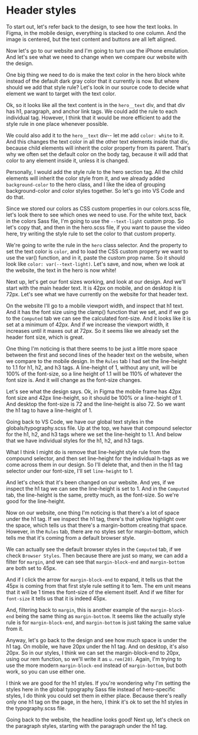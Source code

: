 # Header styles

To start out, let's refer back to the design, to see how the text looks. In Figma, in the mobile design, everything is stacked to one column. And the image is centered, but the text content and buttons are all left aligned.

Now let's go to our website and I'm going to turn use the iPhone emulation. And let's see what we need to change when we compare our website with the design.

One big thing we need to do is make the text color in the hero block white instead of the default dark gray color that it currently is now. But where should we add that style rule? Let's look in our source code to decide what element we want to target with the text color.

Ok, so it looks like all the text content is in the `hero__text` div, and that div has h1, paragraph, and anchor link tags. We could add the rule to each individual tag. However, I think that it would be more efficient to add the style rule in one place whenever possible.

We could also add it to the `hero__text` div-- let me add `color: white` to it. And this changes the text color in all the other text elements inside that div, because child elements will inherit the color property from its parent. That's why we often set the default color on the body tag, because it will add that color to any element inside it, unless it is changed.

Personally, I would add the style rule to the hero section tag. All the child elements will inherit the color style from it, and we already added `background-color` to the hero class, and I like the idea of grouping background-color and color styles together. So let's go into VS Code and do that.

Since we stored our colors as CSS custom properties in our colors.scss file, let's look there to see which ones we need to use. For the white text, back in the colors Sass file, I'm going to use the `--text-light` custom prop. So let's copy that, and then in the hero.scss file, if you want to pause the video here, try writing the style rule to set the color to that custom property.

We're going to write the rule in the `hero` class selector. And the property to set the text color is `color`, and to load the CSS custom property we want to use the var() function, and in it, paste the custom prop name. So it should look like `color: var(--text-light)`. Let's save, and now, when we look at the website, the text in the hero is now white!

Next up, let's get our font sizes working, and look at our design. And we'll start with the main header text. It is 42px on mobile, and on desktop it is 72px. Let's see what we have currently on the website for that header text.

On the website I'll go to a mobile viewport width, and inspect that h1 text. And it has the font size using the clamp() function that we set, and if we go to the `Computed` tab we can see the calculated font-size. And it looks like it is set at a minimum of 42px. And if we increase the viewport width, it increases until it maxes out at 72px. So it seems like we already set the header font size, which is great.

One thing I'm noticing is that there seems to be just a little more space between the first and second lines of the header text on the website, when we compare to the mobile design. In the `Rules` tab I had set the line-height to 1.1 for h1, h2, and h3 tags. A line-height of 1, without any unit, will be 100% of the font-size, so a line height of 1.1 will be 110% of whatever the font size is. And it will change as the font-size changes.

Let's see what the design says. Ok, in Figma the mobile frame has 42px font size and 42px line-height, so it should be 100% or a line-height of 1. And desktop the font-size is 72 and the line-height is also 72. So we want the h1 tag to have a line-height of 1.

Going back to VS Code, we have our global text styles in the globals/typography.scss file. Up at the top, we have that compound selector for the h1, h2, and h3 tags where we set the line-height to 1.1. And below that we have individual styles for the h1, h2, and h3 tags.

What I think I might do is remove that line-height style rule from the compound selector, and then set line-height for the individual h-tags as we come across them in our design. So I'll delete that, and then in the h1 tag selector under our font-size, I'll set `line-height` to 1.

And let's check that it's been changed on our website. And yes, if we inspect the h1 tag we can see the line-height is set to 1. And in the `Computed` tab, the line-height is the same, pretty much, as the font-size. So we're good for the line-height.

Now on our website, one thing I'm noticing is that there's a lot of space under the h1 tag. If we inspect the h1 tag, there's that yellow highlight over the space, which tells us that there's a margin-bottom creating that space. However, in the `Rules` tab, there are no styles set for margin-bottom, which tells me that it's coming from a default browser style.

We can actually see the default browser styles in the `Computed` tab, if we check `Browser Styles`. Then because there are just so many, we can add a filter for `margin`, and we can see that `margin-block-end` and `margin-bottom` are both set to 45px.

And if I click the arrow for `margin-block-end` to expand, it tells us that the 45px is coming from that first style rule setting it to 1em. The em unit means that it will be 1 times the font-size of the element itself. And if we filter for `font-size` it tells us that it is indeed 45px.

And, filtering back to `margin`, this is another example of the `margin-block-end` being the same thing as `margin-bottom`. It seems like the actually style rule is for `margin-block-end`, and `margin-bottom` is just taking the same value from it.

Anyway, let's go back to the design and see how much space is under the h1 tag. On mobile, we have 20px under the h1 tag. And on desktop, it's also 20px. So in our styles, I think we can set the margin-block-end to 20px, using our rem function, so we'll write it as `u.rem(20)`. Again, I'm trying to use the more modern `margin-block-end` instead of `margin-bottom`, but both work, so you can use either one.

I think we are good for the h1 styles. If you're wondering why I'm setting the styles here in the global typography Sass file instead of hero-specific styles, I do think you could set them in either place. Because there's really only one h1 tag on the page, in the hero, I think it's ok to set the h1 styles in the typography.scss file.

Going back to the website, the headline looks good! Next up, let's check on the paragraph styles, starting with the paragraph under the h1 tag.
